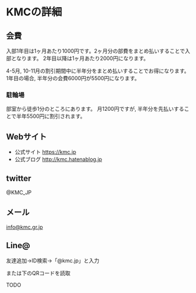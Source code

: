# KMCの詳細

## 会費
入部1年目は1ヶ月あたり1000円です。2ヶ月分の部費をまとめ払いすることで入部となります。
2年目以降は1ヶ月あたり2000円になります。

4-5月, 10-11月の割引期間中に半年分をまとめ払いすることでお得になります。
1年目の場合, 半年分の会費6000円が5500円になります。

### 駐輪場
部室から徒歩1分のところにあります。
月1200円ですが, 半年分を先払いすることで半年5500円に割引されます。

## Webサイト
* 公式サイト https://kmc.jp
* 公式ブログ http://kmc.hatenablog.jp

## twitter
@KMC_JP

## メール
info@kmc.gr.jp

## Line@
友達追加→ID検索→「@kmc.jp」と入力

または下のQRコードを読取

TODO


